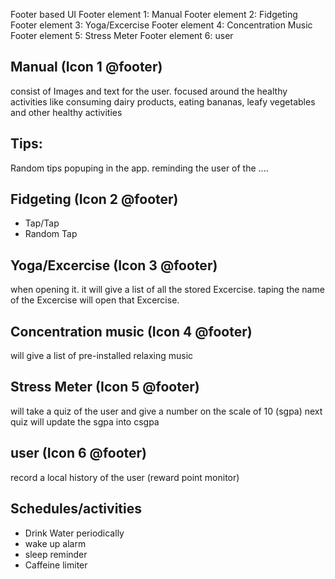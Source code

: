 Footer based UI 
Footer element 1: Manual
Footer element 2: Fidgeting
Footer element 3: Yoga/Excercise
Footer element 4: Concentration Music
Footer element 5: Stress Meter
Footer element 6: user


## Manual (Icon 1 @footer)
consist of Images and text for the user. focused around the healthy activities like consuming dairy products, eating bananas, leafy vegetables and other healthy activities

## Tips:
Random tips popuping in the app. reminding the user of the ....

## Fidgeting (Icon 2 @footer)
- Tap/Tap 
- Random Tap 

## Yoga/Excercise (Icon 3 @footer)
when opening it. it will give a list of all the stored Excercise. taping the name of the Excercise will  open that Excercise.
 
## Concentration music (Icon 4 @footer)
 will give a list of pre-installed relaxing music

## Stress Meter (Icon 5 @footer)
will take a quiz of the user and give a number on the scale of 10 (sgpa)
next quiz will update the sgpa into csgpa

## user (Icon 6 @footer)
record a local history of the user (reward point monitor)

## Schedules/activities
- Drink Water periodically
- wake up alarm 
- sleep reminder 
- Caffeine limiter 


